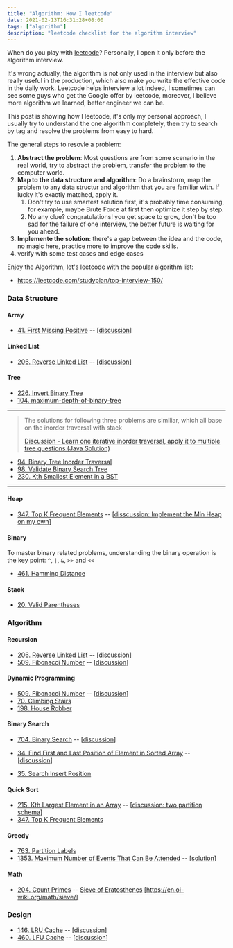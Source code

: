 ```yaml
---
title: "Algorithm: How I leetcode"
date: 2021-02-13T16:31:28+08:00
tags: ["algorithm"]
description: "leetcode checklist for the algorithm interview"
---
```


When do you play with [leetcode](https://leetcode.com/)? Personally, I open it only before the algorithm interview.

It's wrong actually, the algorithm is not only used in the interview but also really useful in the production, which also make you write the effective code in the daily work. Leetcode helps interview a lot indeed, I sometimes can see some guys who get the Google offer by leetcode, moreover, I believe more algorithm we learned, better engineer we can be.

This post is showing how I leetcode, it's only my personal approach, I usually try to understand the one algorithm completely, then try to search by tag and resolve the problems from easy to hard.

The general steps to resovle a problem:
1. **Abstract the problem**: Most questions are from some scenario in the real world, try to abstract the problem, transfer the problem to the computer world.
2. **Map to the data structure and algorithm**: Do a brainstorm, map the problem to any data structur and algorithm that you are familiar with. If lucky it's exactly matched, apply it. 
    1. Don't try to use smartest solution first, it's probably time consuming, for example, maybe Brute Force at first then optimize it step by step.
    2. No any clue? congratulations! you get space to grow, don't be too sad for the failure of one interview, the better future is waiting for you ahead.
3. **Implemente the solution**: there's a gap between the idea and the code, no magic here, practice more to improve the code skills.
4. verify with some test cases and edge cases

Enjoy the Algorithm, let's leetcode with the popular algorithm list:
- https://leetcode.com/studyplan/top-interview-150/

### Data Structure
#### Array
- [41. First Missing Positive](https://leetcode.com/problems/first-missing-positive/) -- [[discussion](https://leetcode.com/problems/first-missing-positive/discuss/1076050/Golang41one-general-way-on-geek-way)]
#### Linked List
- [206. Reverse Linked List](https://leetcode.com/problems/reverse-linked-list/) -- [[discussion](https://leetcode.com/problems/reverse-linked-list/discuss/1057045/golang206recursion-is-beautiful)]
#### Tree 
- [226. Invert Binary Tree](https://leetcode.com/problems/invert-binary-tree/)
- [104. maximum-depth-of-binary-tree](https://leetcode.com/problems/maximum-depth-of-binary-tree/)

---
> The solutions for following three problems are similiar, which all base on the inorder traversal with stack
>
> [Discussion - Learn one iterative inorder traversal, apply it to multiple tree questions (Java Solution)](https://leetcode.com/problems/validate-binary-search-tree/discuss/32112/Learn-one-iterative-inorder-traversal-apply-it-to-multiple-tree-questions-(Java-Solution))
- [94. Binary Tree Inorder Traversal](https://leetcode.com/problems/binary-tree-inorder-traversal/)
- [98. Validate Binary Search Tree](https://leetcode.com/problems/validate-binary-search-tree/)
- [230. Kth Smallest Element in a BST](https://leetcode.com/problems/kth-smallest-element-in-a-bst/)
---

#### Heap
- [347. Top K Frequent Elements](https://leetcode.com/problems/top-k-frequent-elements/) -- [[disscussion: Implement the Min Heap on my own](https://leetcode.com/problems/top-k-frequent-elements/discuss/1108972/Golang347-Implement-the-Min-Heap-on-my-own)]

#### Binary 
To master binary related problems, understanding the binary operation is the key point: `^`, `|`, `&`, `>>` and `<<`
- [461. Hamming Distance](https://leetcode.com/problems/hamming-distance/description/)

#### Stack
- [20. Valid Parentheses](https://leetcode.com/problems/valid-parentheses/description/)

### Algorithm
#### Recursion
- [206. Reverse Linked List](https://leetcode.com/problems/reverse-linked-list/) -- [[discussion](https://leetcode.com/problems/reverse-linked-list/discuss/1057045/golang206recursion-is-beautiful)]
- [509. Fibonacci Number](https://leetcode.com/problems/fibonacci-number/) -- [[discussion](https://leetcode.com/problems/fibonacci-number/discuss/1057880/golang509four-ways-to-resolve-fibonacci-number)]
#### Dynamic Programming
- [509. Fibonacci Number](https://leetcode.com/problems/fibonacci-number/) -- [[discussion](https://leetcode.com/problems/fibonacci-number/discuss/1057880/golang509four-ways-to-resolve-fibonacci-number)]
- [70. Climbing Stairs](https://leetcode.com/problems/climbing-stairs/)
- [198. House Robber](https://leetcode.com/problems/house-robber/)

#### Binary Search
- [704. Binary Search](https://leetcode.com/problems/binary-search/) -- [[discussion](https://leetcode.com/problems/binary-search/discuss/1055849/golang704beautiful-code-of-binary-search)]
- [34. Find First and Last Position of Element in Sorted Array](https://leetcode.com/problems/find-first-and-last-position-of-element-in-sorted-array/) -- [[discussion](https://leetcode.com/problems/find-first-and-last-position-of-element-in-sorted-array/discuss/1056313/golang34easy-way-to-understand-with-two-binary-search)]

- [35. Search Insert Position](https://leetcode.com/problems/search-insert-position/)

#### Quick Sort
- [215. Kth Largest Element in an Array](https://leetcode.com/problems/kth-largest-element-in-an-array/) -- [[discussion: two partition schema]](https://leetcode.com/problems/kth-largest-element-in-an-array/discuss/1108891/Golang215two-partition-schema-of-quick-select)
- [347. Top K Frequent Elements](https://leetcode.com/submissions/detail/465797355/)

#### Greedy
- [763. Partition Labels](https://leetcode.com/problems/partition-labels/)
- [1353. Maximum Number of Events That Can Be Attended](https://leetcode.com/problems/maximum-number-of-events-that-can-be-attended/) -- [[solution]](https://leetcode.com/problems/maximum-number-of-events-that-can-be-attended/solutions/4066650/1353-python-maximum-number-of-events-that-can-be-attended)

#### Math
- [204. Count Primes](https://leetcode.com/problems/count-primes/description/) -- [Sieve of Eratosthenes](https://en.wikipedia.org/wiki/Sieve_of_Eratosthenes) [https://en.oi-wiki.org/math/sieve/]

### Design
- [146. LRU Cache](https://leetcode.com/problems/lru-cache/) -- [[discussion](https://leetcode.com/problems/lru-cache/solutions/4113594/python-146-lru-cache/)]
- [460. LFU Cache](https://leetcode.com/problems/lfu-cache/) -- [[discussion](https://leetcode.com/problems/lfu-cache/discuss/1086255/Golang460two-ways-to-resolve-LFU-Cache)]
